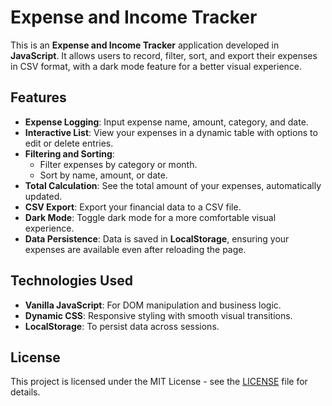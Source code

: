 # Expense and Income Tracker

This is an **Expense and Income Tracker** application developed in **JavaScript**. It allows users to record, filter, sort, and export their expenses in CSV format, with a dark mode feature for a better visual experience.

## Features

- **Expense Logging**: Input expense name, amount, category, and date.
- **Interactive List**: View your expenses in a dynamic table with options to edit or delete entries.
- **Filtering and Sorting**:
  - Filter expenses by category or month.
  - Sort by name, amount, or date.
- **Total Calculation**: See the total amount of your expenses, automatically updated.
- **CSV Export**: Export your financial data to a CSV file.
- **Dark Mode**: Toggle dark mode for a more comfortable visual experience.
- **Data Persistence**: Data is saved in **LocalStorage**, ensuring your expenses are available even after reloading the page.

## Technologies Used

- **Vanilla JavaScript**: For DOM manipulation and business logic.
- **Dynamic CSS**: Responsive styling with smooth visual transitions.
- **LocalStorage**: To persist data across sessions.

## License

This project is licensed under the MIT License - see the [LICENSE](LICENSE) file for details.
